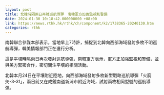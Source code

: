 ```yaml
---
layout: post
title: 北韓時隔兩日再射巡航導彈　南韓軍方加強監視和警備
date: 2024-01-30 10:18:42.000000000 +08:00
link: https://news.rthk.hk/rthk/ch/component/k2/1738365-20240130.htm
categories: rthk
---
```


南韓聯合參謀本部表示，當地早上7時許，捕捉到北韓向西部海域發射多枚不明巡航導彈，韓美情報部門正在進行分析。

這是平壤時隔兩日再次發射巡航導彈，南韓軍方表示，軍方正加強監視和警備，並與美方緊密合作，密切關注平壤的相關活動。

北韓本月24日在平壤附近陸地，向西部海域發射多枚新型戰略巡航導彈「火箭矢-3-31」，兩日前又在咸鏡南道新浦市附近海域，試射兩枚相同型號的巡航導彈。
